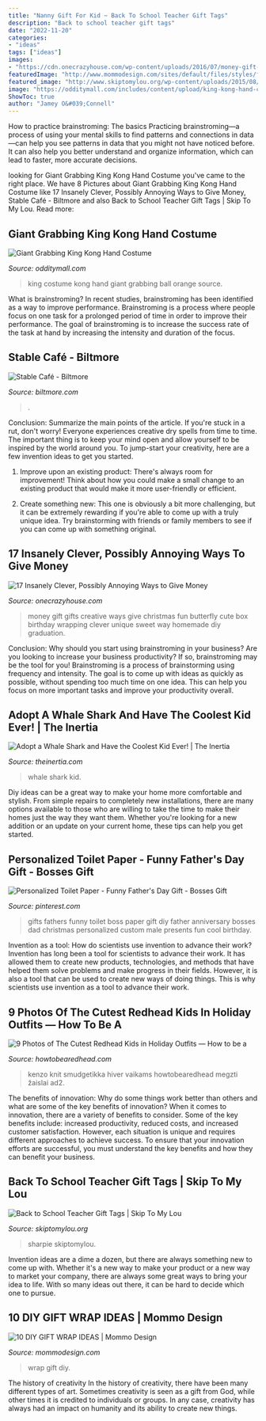 ```yaml
---
title: "Nanny Gift For Kid ~ Back To School Teacher Gift Tags"
description: "Back to school teacher gift tags"
date: "2022-11-20"
categories:
- "ideas"
tags: ["ideas"]
images:
- "https://cdn.onecrazyhouse.com/wp-content/uploads/2016/07/money-gift-ideas-11.jpg"
featuredImage: "http://www.mommodesign.com/sites/default/files/styles/full_width/public/images/gallery/1530/giftwrap4.jpg?itok=Y-um-7ds"
featured_image: "http://www.skiptomylou.org/wp-content/uploads/2015/08/sharpie-marker-teacher-gift-1.jpg"
image: "https://odditymall.com/includes/content/upload/king-kong-hand-costume-9099.jpg"
ShowToc: true
author: "Jamey O&#039;Connell"
---
```



How to practice brainstroming: The basics
Practicing brainstroming—a process of using your mental skills to find patterns and connections in data—can help you see patterns in data that you might not have noticed before. It can also help you better understand and organize information, which can lead to faster, more accurate decisions.

	

		
looking for Giant Grabbing King Kong Hand Costume you've came to the right place. We have 8 Pictures about Giant Grabbing King Kong Hand Costume like 17 Insanely Clever, Possibly Annoying Ways to Give Money, Stable Café - Biltmore and also Back to School Teacher Gift Tags | Skip To My Lou. Read more:
		
    
## Giant Grabbing King Kong Hand Costume

<img loading=lazy src="https://odditymall.com/includes/content/upload/king-kong-hand-costume-9099.jpg" onerror="this.onerror=null;this.src='https://tse1.mm.bing.net/th?id=OIP.tzkYBoT4j6gP4YLEgBuguQHaLO&amp;pid=15.1';" alt="Giant Grabbing King Kong Hand Costume">

_Source: odditymall.com_

>king costume kong hand giant grabbing ball orange source. 

	

What is brainstroming?
In recent studies, brainstroming has been identified as a way to improve performance. Brainstroming is a process where people focus on one task for a prolonged period of time in order to improve their performance. The goal of brainstroming is to increase the success rate of the task at hand by increasing the intensity and duration of the focus.

    
## Stable Café - Biltmore

<img loading=lazy src="https://assets.biltmore.com/wp-content/uploads/2019/07/26225725/stable_cafe.jpg" onerror="this.onerror=null;this.src='https://tse1.mm.bing.net/th?id=OIP.Ucvq6PNBiHxh9Y0fYmN9JQAAAA&amp;pid=15.1';" alt="Stable Café - Biltmore">

_Source: biltmore.com_

>. 

	

Conclusion: Summarize the main points of the article.
If you're stuck in a rut, don't worry! Everyone experiences creative dry spells from time to time. The important thing is to keep your mind open and allow yourself to be inspired by the world around you. To jump-start your creativity, here are a few invention ideas to get you started.
1. Improve upon an existing product: There's always room for improvement! Think about how you could make a small change to an existing product that would make it more user-friendly or efficient.

2. Create something new: This one is obviously a bit more challenging, but it can be extremely rewarding if you're able to come up with a truly unique idea. Try brainstorming with friends or family members to see if you can come up with something original.


    
## 17 Insanely Clever, Possibly Annoying Ways To Give Money

<img loading=lazy src="https://cdn.onecrazyhouse.com/wp-content/uploads/2016/07/money-gift-ideas-11.jpg" onerror="this.onerror=null;this.src='https://tse4.mm.bing.net/th?id=OIP.5SxehDMhnjAXuVTCQClcuQAAAA&amp;pid=15.1';" alt="17 Insanely Clever, Possibly Annoying Ways to Give Money">

_Source: onecrazyhouse.com_

>money gift gifts creative ways give christmas fun butterfly cute box birthday wrapping clever unique sweet way homemade diy graduation. 

	

Conclusion: Why should you start using brainstroming in your business?
Are you looking to increase your business productivity? If so, brainstroming may be the tool for you! Brainstroming is a process of brainstorming using frequency and intensity. The goal is to come up with ideas as quickly as possible, without spending too much time on one idea. This can help you focus on more important tasks and improve your productivity overall.

    
## Adopt A Whale Shark And Have The Coolest Kid Ever! | The Inertia

<img loading=lazy src="http://cdn1.theinertia.com/wp-content/uploads/2014/09/whale-shark-lede.jpg" onerror="this.onerror=null;this.src='https://tse2.mm.bing.net/th?id=OIP.CTKlkTUzPYdmTJwZmO92QQHaES&amp;pid=15.1';" alt="Adopt a Whale Shark and Have the Coolest Kid Ever! | The Inertia">

_Source: theinertia.com_

>whale shark kid. 

	

Diy ideas can be a great way to make your home more comfortable and stylish. From simple repairs to completely new installations, there are many options available to those who are willing to take the time to make their homes just the way they want them. Whether you're looking for a new addition or an update on your current home, these tips can help you get started.

    
## Personalized Toilet Paper - Funny Father&#039;s Day Gift - Bosses Gift

<img loading=lazy src="https://i.pinimg.com/736x/c3/13/28/c313285e5b121429e12932593aae188c.jpg" onerror="this.onerror=null;this.src='https://tse1.mm.bing.net/th?id=OIP.FylWS1-MGyvq583CCXmoFAAAAA&amp;pid=15.1';" alt="Personalized Toilet Paper - Funny Father&#039;s Day Gift - Bosses Gift">

_Source: pinterest.com_

>gifts fathers funny toilet boss paper gift diy father anniversary bosses dad christmas personalized custom male presents fun cool birthday. 

	

Invention as a tool: How do scientists use invention to advance their work?
Invention has long been a tool for scientists to advance their work. It has allowed them to create new products, technologies, and methods that have helped them solve problems and make progress in their fields. However, it is also a tool that can be used to create new ways of doing things. This is why scientists use invention as a tool to advance their work.

    
## 9 Photos Of The Cutest Redhead Kids In Holiday Outfits — How To Be A

<img loading=lazy src="https://howtobearedhead.com/wp-content/uploads/2014/12/ee71e2572a791444111846b776d18e51.jpg" onerror="this.onerror=null;this.src='https://tse1.mm.bing.net/th?id=OIP.d0yQp4dEdtnRiv2M9g8fAwHaJg&amp;pid=15.1';" alt="9 Photos of The Cutest Redhead Kids in Holiday Outfits — How to be a">

_Source: howtobearedhead.com_

>kenzo knit smudgetikka hiver vaikams howtobearedhead megzti žaislai ad2. 

	

The benefits of innovation: Why do some things work better than others and what are some of the key benefits of innovation?
When it comes to innovation, there are a variety of benefits to consider. Some of the key benefits include: increased productivity, reduced costs, and increased customer satisfaction. However, each situation is unique and requires different approaches to achieve success. To ensure that your innovation efforts are successful, you must understand the key benefits and how they can benefit your business.

    
## Back To School Teacher Gift Tags | Skip To My Lou

<img loading=lazy src="http://www.skiptomylou.org/wp-content/uploads/2015/08/sharpie-marker-teacher-gift-1.jpg" onerror="this.onerror=null;this.src='https://tse4.mm.bing.net/th?id=OIP._ifbbpwNg3jfp5PvoOgmygHaLH&amp;pid=15.1';" alt="Back to School Teacher Gift Tags | Skip To My Lou">

_Source: skiptomylou.org_

>sharpie skiptomylou. 

	

Invention ideas are a dime a dozen, but there are always something new to come up with. Whether it's a new way to make your product or a new way to market your company, there are always some great ways to bring your idea to life. With so many ideas out there, it can be hard to decide which one to pursue.

    
## 10 DIY GIFT WRAP IDEAS | Mommo Design

<img loading=lazy src="http://www.mommodesign.com/sites/default/files/styles/full_width/public/images/gallery/1530/giftwrap4.jpg?itok=Y-um-7ds" onerror="this.onerror=null;this.src='https://tse1.mm.bing.net/th?id=OIP.jC3MpvjlW0Ef15du5e3KYgHaJP&amp;pid=15.1';" alt="10 DIY GIFT WRAP IDEAS | Mommo Design">

_Source: mommodesign.com_

>wrap gift diy. 

	

The history of creativity
In the history of creativity, there have been many different types of art. Sometimes creativity is seen as a gift from God, while other times it is credited to individuals or groups. In any case, creativity has always had an impact on humanity and its ability to create new things.

